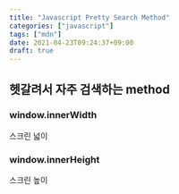 ```yaml
---
title: "Javascript Pretty Search Method"
categories: ["javascript"]
tags: ["mdn"]
date: 2021-04-23T09:24:37+09:00
draft: true
---
```


## 헷갈려서 자주 검색하는 method

### window.innerWidth

스크린 넓이

### window.innerHeight

스크린 높이
